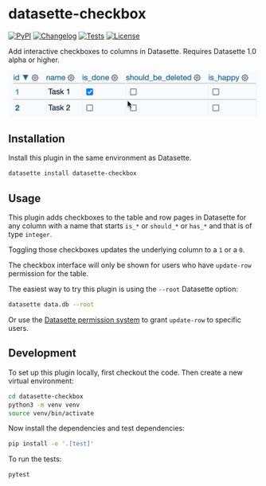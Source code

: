 # datasette-checkbox

[![PyPI](https://img.shields.io/pypi/v/datasette-checkbox.svg)](https://pypi.org/project/datasette-checkbox/)
[![Changelog](https://img.shields.io/github/v/release/datasette/datasette-checkbox?include_prereleases&label=changelog)](https://github.com/datasette/datasette-checkbox/releases)
[![Tests](https://github.com/datasette/datasette-checkbox/actions/workflows/test.yml/badge.svg)](https://github.com/datasette/datasette-checkbox/actions/workflows/test.yml)
[![License](https://img.shields.io/badge/license-Apache%202.0-blue.svg)](https://github.com/datasette/datasette-checkbox/blob/main/LICENSE)

Add interactive checkboxes to columns in Datasette. Requires Datasette 1.0 alpha or higher.

![Animated demo showing checkboxes in columns for is_done, should_be_deleted and is_happy - checking the checkboxes shows an updated message next to each one which then fades away.](https://raw.githubusercontent.com/datasette/datasette-checkbox/main/datasette-checkbox.gif)

## Installation

Install this plugin in the same environment as Datasette.
```bash
datasette install datasette-checkbox
```
## Usage

This plugin adds checkboxes to the table and row pages in Datasette for any column with a name that starts `is_*` or `should_*` or `has_*` and that is of type `integer`.

Toggling those checkboxes updates the underlying column to a `1` or a `0`.

The checkbox interface will only be shown for users who have `update-row` permission for the table.

The easiest way to try this plugin is using the `--root` Datasette option:

```bash
datasette data.db --root
```
Or use the [Datasette permission system](https://docs.datasette.io/en/latest/authentication.html#permissions) to grant `update-row` to specific users.

## Development

To set up this plugin locally, first checkout the code. Then create a new virtual environment:
```bash
cd datasette-checkbox
python3 -m venv venv
source venv/bin/activate
```
Now install the dependencies and test dependencies:
```bash
pip install -e '.[test]'
```
To run the tests:
```bash
pytest
```
